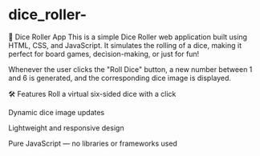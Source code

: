 # dice_roller-

🎲 Dice Roller App
This is a simple Dice Roller web application built using HTML, CSS, and JavaScript. It simulates the rolling of a dice, making it perfect for board games, decision-making, or just for fun!

Whenever the user clicks the "Roll Dice" button, a new number between 1 and 6 is generated, and the corresponding dice image is displayed.

🛠️ Features
Roll a virtual six-sided dice with a click

Dynamic dice image updates

Lightweight and responsive design

Pure JavaScript — no libraries or frameworks used
